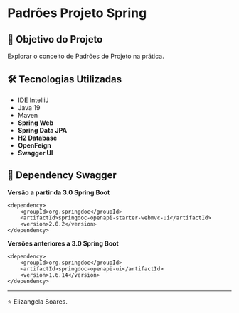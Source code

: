 <h1>Padrões Projeto Spring</h1>

<h2>🎯 Objetivo do Projeto</h2>
<p>Explorar o conceito de Padrões de Projeto na prática.</p>

<h2>🛠 Tecnologias Utilizadas</h2>

<ul>
    <li>IDE IntelliJ</li>
    <li>Java 19</li>
    <li>Maven</li>
    <li><strong>Spring Web</strong></li>
    <li><strong>Spring Data JPA</strong></li>
    <li><strong>H2 Database</strong></li>
    <li><strong>OpenFeign</strong></li>
    <li><strong>Swagger UI</strong></li>
</ul>

<h2>🛑 Dependency Swagger</h2>

<strong>Versão a partir da 3.0 Spring Boot</strong>

```
<dependency>
	<groupId>org.springdoc</groupId>
	<artifactId>springdoc-openapi-starter-webmvc-ui</artifactId>
	<version>2.0.2</version>
</dependency>
```

<strong>Versões anteriores a 3.0 Spring Boot</strong>

```
<dependency>
	<groupId>org.springdoc</groupId>
	<artifactId>springdoc-openapi-ui</artifactId>
	<version>1.6.14</version>
</dependency>
```
------------

⭐️ Elizangela Soares.


